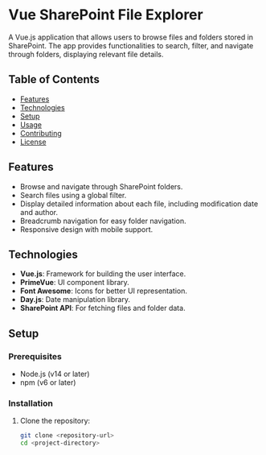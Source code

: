 # Vue SharePoint File Explorer

A Vue.js application that allows users to browse files and folders stored in SharePoint. The app provides functionalities to search, filter, and navigate through folders, displaying relevant file details.

## Table of Contents

- [Features](#features)
- [Technologies](#technologies)
- [Setup](#setup)
- [Usage](#usage)
- [Contributing](#contributing)
- [License](#license)

## Features

- Browse and navigate through SharePoint folders.
- Search files using a global filter.
- Display detailed information about each file, including modification date and author.
- Breadcrumb navigation for easy folder navigation.
- Responsive design with mobile support.

## Technologies

- **Vue.js**: Framework for building the user interface.
- **PrimeVue**: UI component library.
- **Font Awesome**: Icons for better UI representation.
- **Day.js**: Date manipulation library.
- **SharePoint API**: For fetching files and folder data.

## Setup

### Prerequisites

- Node.js (v14 or later)
- npm (v6 or later)

### Installation

1. Clone the repository:

   ```bash
   git clone <repository-url>
   cd <project-directory>
